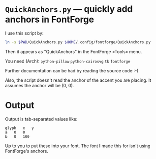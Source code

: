 # `QuickAnchors.py` — quickly add anchors in FontForge

I use this script by:
```bash
ln -s $PWD/QuickAnchors.py $HOME/.config/fontforge/QuickAnchors.py
```
Then it appears as "QuickAnchors" in the FontForge «Tools» menu.

You need (Arch): `python-pillow` `python-cairosvg` `tk` `fontforge`

Further documentation can be had by reading the source code :-)

Also, the script doesn't read the anchor of the accent you are placing. It assumes the anchor will be (0, 0).

# Output

Output is tab-separated values like:

```tsv
glyph	x	y
a	0	0
b	0	100
```

Up to you to put these into your font. The font I made this for isn't using FontForge's anchors.
